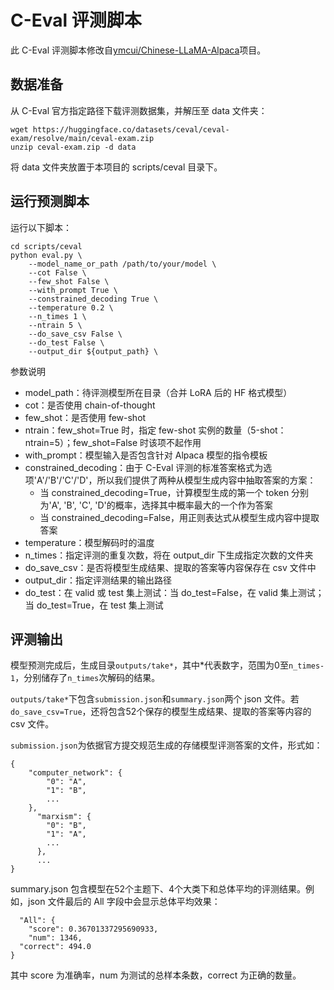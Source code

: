 # C-Eval 评测脚本

此 C-Eval 评测脚本修改自[ymcui/Chinese-LLaMA-Alpaca](https://github.com/ymcui/Chinese-LLaMA-Alpaca)项目。

## 数据准备

从 C-Eval 官方指定路径下载评测数据集，并解压至 data 文件夹：

```
wget https://huggingface.co/datasets/ceval/ceval-exam/resolve/main/ceval-exam.zip
unzip ceval-exam.zip -d data
```
将 data 文件夹放置于本项目的 scripts/ceval 目录下。

## 运行预测脚本

运行以下脚本：

```
cd scripts/ceval
python eval.py \
    --model_name_or_path /path/to/your/model \
    --cot False \
    --few_shot False \
    --with_prompt True \
    --constrained_decoding True \
    --temperature 0.2 \
    --n_times 1 \
    --ntrain 5 \
    --do_save_csv False \
    --do_test False \
    --output_dir ${output_path} \
```

参数说明

- model_path：待评测模型所在目录（合并 LoRA 后的 HF 格式模型）
- cot：是否使用 chain-of-thought
- few_shot：是否使用 few-shot
- ntrain：few_shot=True 时，指定 few-shot 实例的数量（5-shot：ntrain=5）；few_shot=False 时该项不起作用
- with_prompt：模型输入是否包含针对 Alpaca 模型的指令模板
- constrained_decoding：由于 C-Eval 评测的标准答案格式为选项'A'/'B'/'C'/'D'，所以我们提供了两种从模型生成内容中抽取答案的方案：
    - 当 constrained_decoding=True，计算模型生成的第一个 token 分别为'A', 'B', 'C', 'D'的概率，选择其中概率最大的一个作为答案
    - 当 constrained_decoding=False，用正则表达式从模型生成内容中提取答案
- temperature：模型解码时的温度
- n_times：指定评测的重复次数，将在 output_dir 下生成指定次数的文件夹
- do_save_csv：是否将模型生成结果、提取的答案等内容保存在 csv 文件中
- output_dir：指定评测结果的输出路径
- do_test：在 valid 或 test 集上测试：当 do_test=False，在 valid 集上测试；当 do_test=True，在 test 集上测试

## 评测输出
模型预测完成后，生成目录`outputs/take*`，其中*代表数字，范围为0至`n_times-1`，分别储存了`n_times`次解码的结果。

`outputs/take*`下包含`submission.json`和`summary.json`两个 json 文件。若`do_save_csv=True`，还将包含52个保存的模型生成结果、提取的答案等内容的 csv 文件。

`submission.json`为依据官方提交规范生成的存储模型评测答案的文件，形式如：

```
{
    "computer_network": {
        "0": "A",
        "1": "B",
        ...
    },
      "marxism": {
        "0": "B",
        "1": "A",
        ...
      },
      ...
}
```

summary.json 包含模型在52个主题下、4个大类下和总体平均的评测结果。例如，json 文件最后的 All 字段中会显示总体平均效果：

```
  "All": {
    "score": 0.36701337295690933,
    "num": 1346,
  "correct": 494.0
}
```

其中 score 为准确率，num 为测试的总样本条数，correct 为正确的数量。
